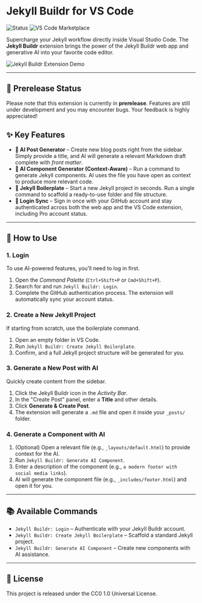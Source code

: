 # Jekyll Buildr for VS Code

![Status](https://img.shields.io/badge/status-prerelease-yellow)
![VS Code Marketplace](https://img.shields.io/visual-studio-marketplace/v/DaffaDev.jekyll-buildr-vscode?label=Marketplace)

Supercharge your Jekyll workflow directly inside Visual Studio Code. The **Jekyll Buildr** extension brings the power of the Jekyll Buildr web app and generative AI into your favorite code editor.

![Jekyll Buildr Extension Demo](https://placehold.co/800x400?text=Demo+GIF+of+Extension+Features)

---

## 🚧 Prerelease Status

Please note that this extension is currently in **prerelease**. Features are still under development and you may encounter bugs. Your feedback is highly appreciated!

## ✨ Key Features

- **🤖 AI Post Generator** – Create new blog posts right from the sidebar. Simply provide a title, and AI will generate a relevant Markdown draft complete with *front matter*.
- **🧠 AI Component Generator (Context-Aware)** – Run a command to generate Jekyll components. AI uses the file you have open as context to produce more relevant code.
- **🚀 Jekyll Boilerplate** – Start a new Jekyll project in seconds. Run a single command to scaffold a ready-to-use folder and file structure.
- **🔐 Login Sync** – Sign in once with your GitHub account and stay authenticated across both the web app and the VS Code extension, including Pro account status.

---

## 🚀 How to Use

### 1. Login
To use AI-powered features, you’ll need to log in first.
1. Open the *Command Palette* (`Ctrl+Shift+P` or `Cmd+Shift+P`).
2. Search for and run `Jekyll Buildr: Login`.
3. Complete the GitHub authentication process. The extension will automatically sync your account status.

### 2. Create a New Jekyll Project
If starting from scratch, use the boilerplate command.
1. Open an empty folder in VS Code.
2. Run `Jekyll Buildr: Create Jekyll Boilerplate`.
3. Confirm, and a full Jekyll project structure will be generated for you.

### 3. Generate a New Post with AI
Quickly create content from the sidebar.
1. Click the Jekyll Buildr icon in the *Activity Bar*.
2. In the "Create Post" panel, enter a **Title** and other details.
3. Click **Generate & Create Post**.
4. The extension will generate a `.md` file and open it inside your `_posts/` folder.

### 4. Generate a Component with AI
1. (Optional) Open a relevant file (e.g., `_layouts/default.html`) to provide context for the AI.
2. Run `Jekyll Buildr: Generate AI Component`.
3. Enter a description of the component (e.g., `a modern footer with social media links`).
4. AI will generate the component file (e.g., `_includes/footer.html`) and open it for you.

---

## 📚 Available Commands

- `Jekyll Buildr: Login` – Authenticate with your Jekyll Buildr account.
- `Jekyll Buildr: Create Jekyll Boilerplate` – Scaffold a standard Jekyll project.
- `Jekyll Buildr: Generate AI Component` – Create new components with AI assistance.

---

## 📄 License

This project is released under the CC0 1.0 Universal License.
